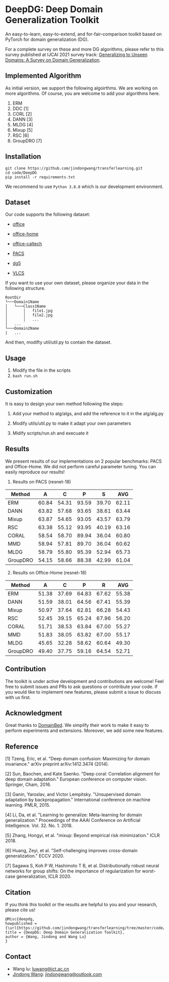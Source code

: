 # DeepDG: Deep Domain Generalization Toolkit

An easy-to-learn, easy-to-extend, and for-fair-comparison toolkit based on PyTorch for domain generalization (DG).

For a complete survey on these and more DG algorithms, please refer to this survey published at IJCAI 2021 survey track: [Generalizing to Unseen Domains: A Survey on Domain Generalization](https://arxiv.org/abs/2103.03097).

## Implemented Algorithm

As initial version, we support the following algoirthms. We are working on more algorithms. Of course, you are welcome to add your algorithms here.

1. ERM
2. DDC [1]
3. CORL [2]
4. DANN [3]
5. MLDG [4]
6. Mixup [5]
7. RSC [6]
8. GroupDRO [7]

## Installation

```
git clone https://github.com/jindongwang/transferlearning.git
cd code/DeepDG
pip install -r requirements.txt
```
We recommend to use `Python 3.8.8` which is our development environment.

## Dataset

Our code supports the following dataset:

* [office](https://mega.nz/file/dSpjyCwR#9ctB4q1RIE65a4NoJy0ox3gngh15cJqKq1XpOILJt9s)

* [office-home](https://www.hemanthdv.org/officeHomeDataset.html)

* [office-caltech](https://pan.baidu.com/s/14JEGQ56LJX7LMbd6GLtxCw)

* [PACS](https://drive.google.com/uc?id=0B6x7gtvErXgfbF9CSk53UkRxVzg)

* [dg5](https://transferlearningdrive.blob.core.windows.net/teamdrive/dataset/dg5.tar.gz)

* [VLCS](https://drive.google.com/uc?id=1skwblH1_okBwxWxmRsp9_qi15hyPpxg8)

If you want to use your own dataset, please organize your data in the following structure.

```
RootDir
└───Domain1Name
│   └───Class1Name
│       │   file1.jpg
│       │   file2.jpg
│       │   ...
│   ...
└───Domain2Name
|   ...    
```

And then, modifty util/util.py to contain the dataset.

## Usage

1. Modify the file in the scripts
2. `bash run.sh`

## Customization

It is easy to design your own method following the steps:

1. Add your method to alg/algs, and add the reference to it in the alg/alg.py

2. Modify utils/util.py to make it adapt your own parameters

3. Midify scripts/run.sh and execuate it

## Results

We present results of our implementations on 2 popular benchmarks: PACS and Office-Home. We did not perform careful parameter tuning. You can easily reproduce our results!

1. Results on PACS (resnet-18)

| Method | A | C | P | S | AVG |
|----------|----------|----------|----------|----------|----------|
| ERM | 60.84 | 54.31 | 93.59 | 39.70 | 62.11 |
| DANN | 63.82 | 57.68 | 93.65 | 38.61 | 63.44 |
| Mixup | 63.87 | 54.65 | 93.05 | 43.57 | 63.79 |
| RSC | 63.38 | 55.12 | 93.95 | 40.19 | 63.16 |
| CORAL | 58.54 | 58.70 | 89.94 | 36.04 | 60.80 |
| MMD | 58.94 | 57.81 | 89.70 | 36.04 | 60.62 |
| MLDG | 58.79 | 55.80 | 95.39 | 52.94 | 65.73 |
| GroupDRO | 54.15 | 58.66 | 88.38 | 42.99 | 61.04 |

2. Results on Office-Home (resnet-18)

| Method | A | C | P | R | AVG |
|----------|----------|----------|----------|----------|----------|
| ERM | 51.38 | 37.69 | 64.83 | 67.62 | 55.38 |
| DANN | 51.59 | 38.01 | 64.56 | 67.41 | 55.39 |
| Mixup | 50.97 | 37.64 | 62.81 | 66.28 | 54.43 |
| RSC | 52.45 | 39.15 | 65.24 | 67.96 | 56.20 |
| CORAL | 51.71 | 38.53 | 63.84 | 67.00 | 55.27 |
| MMD | 51.83 | 38.05 | 63.82 | 67.00 | 55.17 |
| MLDG | 45.65 | 32.28 | 58.62 | 60.64 | 49.30 |
|GroupDRO | 49.40 | 37.75 | 59.16 | 64.54 | 52.71|

## Contribution

The toolkit is under active development and contributions are welcome! Feel free to submit issues and PRs to ask questions or contribute your code. If you would like to implement new features, please submit a issue to discuss with us first.

## Acknowledgment

Great thanks to [DomainBed](https://github.com/facebookresearch/DomainBed). We simplify their work to make it easy to perform experiments and extensions. Moreover, we add some new features.

## Reference

[1] Tzeng, Eric, et al. "Deep domain confusion: Maximizing for domain invariance." arXiv preprint arXiv:1412.3474 (2014).

[2] Sun, Baochen, and Kate Saenko. "Deep coral: Correlation alignment for deep domain adaptation." European conference on computer vision. Springer, Cham, 2016.

[3] Ganin, Yaroslav, and Victor Lempitsky. "Unsupervised domain adaptation by backpropagation." International conference on machine learning. PMLR, 2015.

[4] Li, Da, et al. "Learning to generalize: Meta-learning for domain generalization." Proceedings of the AAAI Conference on Artificial Intelligence. Vol. 32. No. 1. 2018.

[5] Zhang, Hongyi, et al. "mixup: Beyond empirical risk minimization." ICLR 2018.

[6] Huang, Zeyi, et al. "Self-challenging improves cross-domain generalization." ECCV 2020.

[7] Sagawa S, Koh P W, Hashimoto T B, et al. Distributionally robust neural networks for group shifts: On the importance of regularization for worst-case generalization, ICLR 2020.

## Citation

If you think this toolkit or the results are helpful to you and your research, please cite us!

```
@Misc{deepdg,
howpublished = {\url{https://github.com/jindongwang/transferlearning/tree/master/code/DeepDG}},   
title = {DeepDG: Deep Domain Generalization Toolkit},  
author = {Wang, Jindong and Wang Lu}
}  
```

## Contact

- Wang lu: luwang@ict.ac.cn
- [Jindong Wang](http://www.jd92.wang/): jindongwang@outlook.com
